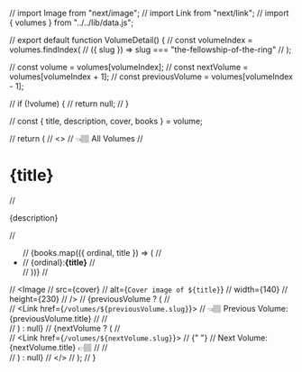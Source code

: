 // import Image from "next/image";
// import Link from "next/link";
// import { volumes } from "../../lib/data.js";

// export default function VolumeDetail() {
//   const volumeIndex = volumes.findIndex(
//     ({ slug }) => slug === "the-fellowship-of-the-ring"
//   );

//   const volume = volumes[volumeIndex];
//   const nextVolume = volumes[volumeIndex + 1];
//   const previousVolume = volumes[volumeIndex - 1];

//   if (!volume) {
//     return null;
//   }

//   const { title, description, cover, books } = volume;

//   return (
//     <>
//       <Link href="/volumes">👈🏽 All Volumes</Link>
//       <h1>{title}</h1>
//       <p>{description}</p>
//       <ul>
//         {books.map(({ ordinal, title }) => (
//           <li key={title}>
//             {ordinal}:<strong>{title}</strong>
//           </li>
//         ))}
//       </ul>
//       <Image
//         src={cover}
//         alt={`Cover image of ${title}`}
//         width={140}
//         height={230}
//       />
//       {previousVolume ? (
//         <div>
//           <Link href={`/volumes/${previousVolume.slug}`}>
//             👈🏽 Previous Volume: {previousVolume.title}
//           </Link>
//         </div>
//       ) : null}
//       {nextVolume ? (
//         <div>
//           <Link href={`/volumes/${nextVolume.slug}`}>
//             {" "}
//             Next Volume:{nextVolume.title} 👉🏽
//           </Link>
//         </div>
//       ) : null}
//     </>
//   );
// }

